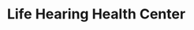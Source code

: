 ---
title: "Life Hearing Health Center"
url: /rockford/life-hearing-health-center/
shop: hearing aids
---